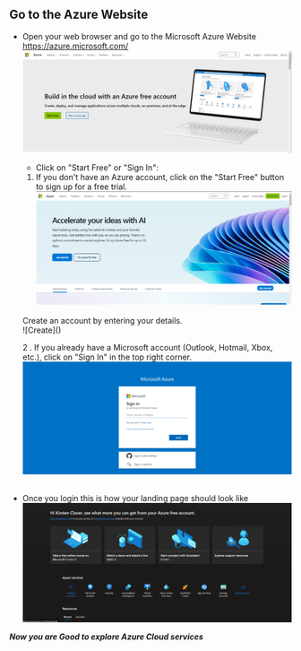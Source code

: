 ## Go to the Azure Website
- Open your web browser and go to the Microsoft Azure Website <br> https://azure.microsoft.com/ 
![azurehomepage](/Azure-Account-setup/Img/Azurehomepage.png) 
  - Click on "Start Free" or "Sign In":

  1. If you don't have an Azure account, click on the "Start Free" button to sign up for a free trial.
  ![start free](/Azure-Account-setup/Img/Startfreeindication.png) 
  <br> 
  Create an account by entering your details. <br>
  ![Create](<create account.png>)
  
    
  
  2 . If you already have a Microsoft account (Outlook, Hotmail, Xbox, etc.), click on "Sign In" in the top right corner. 
        ![signin](/Azure-Account-setup/Img/Signin.png) 
        <br>
        <br>
 - Once you login this is how your landing page should look like 
       ![Landpage](/Azure-Account-setup/Img/loggedinlandingpage.png)  

 ***Now you are Good to explore Azure Cloud services***
  
